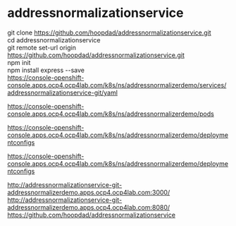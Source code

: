 # addressnormalizationservice

git clone https://github.com/hoopdad/addressnormalizationservice.git<br>
cd addressnormalizationservice<br>
git remote set-url origin https://github.com/hoopdad/addressnormalizationservice.git<br>
npm init
<br>
npm install express --save
<br>
https://console-openshift-console.apps.ocp4.ocp4lab.com/k8s/ns/addressnormalizerdemo/services/addressnormalizationservice-git/yaml

https://console-openshift-console.apps.ocp4.ocp4lab.com/k8s/ns/addressnormalizerdemo/pods

https://console-openshift-console.apps.ocp4.ocp4lab.com/k8s/ns/addressnormalizerdemo/deploymentconfigs

https://console-openshift-console.apps.ocp4.ocp4lab.com/k8s/ns/addressnormalizerdemo/deploymentconfigs

http://addressnormalizationservice-git-addressnormalizerdemo.apps.ocp4.ocp4lab.com:3000/
http://addressnormalizationservice-git-addressnormalizerdemo.apps.ocp4.ocp4lab.com:8080/
https://github.com/hoopdad/addressnormalizationservice